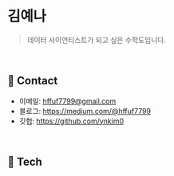 # 김예나
>데이터 사이언티스트가 되고 싶은 수학도입니다.

</br>

## :pushpin: Contact
- 이메일: hffuf7799@gmail.com
- 블로그: https://medium.com/@hffuf7799
- 깃헙: https://github.com/ynkim0

</br>

## :pushpin: Tech
